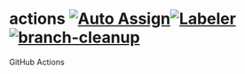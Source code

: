 # actions [![Auto Assign](https://github.com/cloudposse/actions/workflows/Auto%20Assign/badge.svg)](https://github.com/cloudposse/actions/actions?query=workflow%3A%22Auto+Assign%22)[![Labeler](https://github.com/cloudposse/actions/workflows/Labeler/badge.svg)](https://github.com/cloudposse/actions/actions?query=workflow%3A%22Labeler%22)[![branch-cleanup](https://github.com/cloudposse/actions/workflows/branch-cleanup/badge.svg)](https://github.com/cloudposse/actions/actions?query=workflow%3A%22branch-cleanup%22)

GitHub Actions
